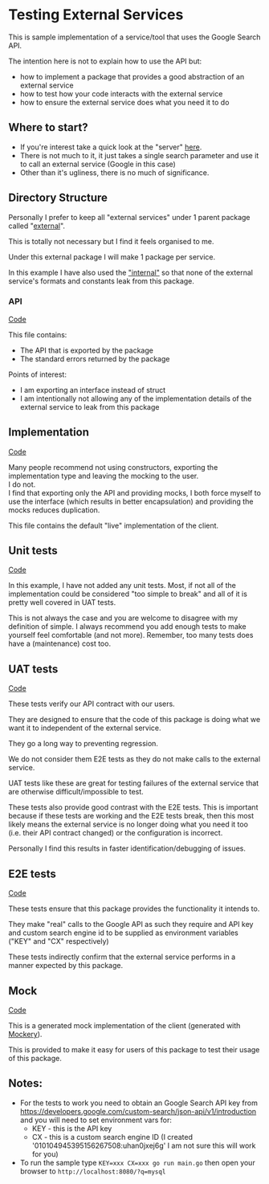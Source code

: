 # Testing External Services

This is sample implementation of a service/tool that uses the Google Search API.

The intention here is not to explain how to use the API but:
* how to implement a package that provides a good abstraction of an external service 
* how to test how your code interacts with the external service
* how to ensure the external service does what you need it to do

## Where to start?

* If you're interest take a quick look at the "server" [here](main.go).
* There is not much to it, it just takes a single search parameter and use it to call an external service (Google in this case)
* Other than it's ugliness, there is no much of significance.

## Directory Structure

Personally I prefer to keep all "external services" under 1 parent package called "[external](external/)".

This is totally not necessary but I find it feels organised to me.

Under this external package I will make 1 package per service.

In this example I have also used the ["internal"](https://golang.org/cmd/go/#hdr-Internal_Directories) so that none of 
the external service's formats and constants leak from this package.

### API
[Code](external/search/api.go)

This file contains:
* The API that is exported by the package
* The standard errors returned by the package

Points of interest:
* I am exporting an interface instead of struct
* I am intentionally not allowing any of the implementation details of the external service to leak from this package

## Implementation
[Code](external/search/implementation.go)

Many people recommend not using constructors, exporting the implementation type and leaving the mocking to the
user.  
I do not.  
I find that exporting only the API and providing mocks, I both force myself to use the interface
(which results in better encapsulation) and providing the mocks reduces duplication.

This file contains the default "live" implementation of the client.

## Unit tests
[Code](external/search/implementation_unit_test.go)

In this example, I have not added any unit tests.
Most, if not all of the implementation could be considered "too simple to break" and all of it is pretty well
covered in UAT tests.

This is not always the case and you are welcome to disagree with my definition of simple.
I always recommend you add enough tests to make yourself feel comfortable (and not more).
Remember, too many tests does have a (maintenance) cost too.

## UAT tests
[Code](external/search/implementation_uat_test.go)

These tests verify our API contract with our users.

They are designed to ensure that the code of this package is doing what we want it to independent of the external
service.

They go a long way to preventing regression.

We do not consider them E2E tests as they do not make calls to the external service.

UAT tests like these are great for testing failures of the external service that are otherwise difficult/impossible to 
test.

These tests also provide good contrast with the E2E tests.
This is important because if these tests are working and the E2E tests break, then this most likely means the
external service is no longer doing what you need it too (i.e. their API contract changed) or the configuration is
incorrect.

Personally I find this results in faster identification/debugging of issues.

## E2E tests
[Code](external/search/implementation_e2e_test.go)

These tests ensure that this package provides the functionality it intends to.

They make "real" calls to the Google API as such they require and API key and custom search engine id to be
supplied as environment variables ("KEY" and "CX" respectively)

These tests indirectly confirm that the external service performs in a manner expected by this package.

## Mock
[Code](external/search/mock_client.go)

This is a generated mock implementation of the client (generated with [Mockery](https://github.com/vektra/mockery)).

This is provided to make it easy for users of this package to test their usage of this package.

## Notes:
* For the tests to work you need to obtain an Google Search API key from https://developers.google.com/custom-search/json-api/v1/introduction and you will need to set environment vars for:
	* KEY - this is the API key
	* CX - this is a custom search engine ID (I created '010104945395156267508:uhan0jxej6g' I am not sure this will work for you)
* To run the sample type `KEY=xxx CX=xxx go run main.go` then open your browser to `http://localhost:8080/?q=mysql`
